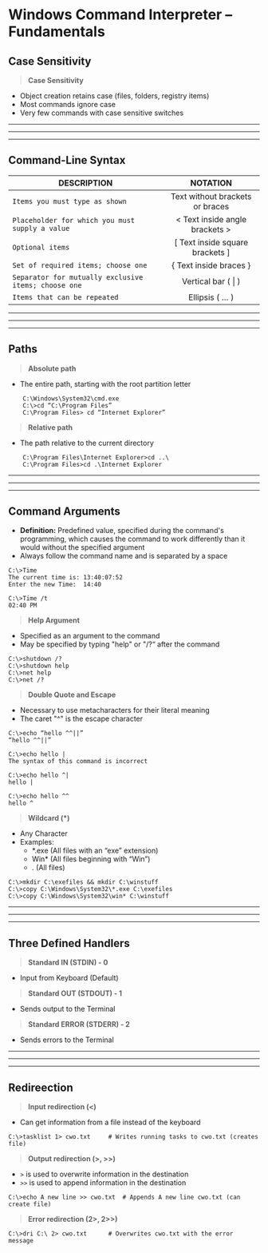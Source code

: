# Windows Command Interpreter – Fundamentals

## **Case Sensitivity**

> **Case Sensitivity**
- Object creation retains case (files, folders, registry items)
- Most commands ignore case
- Very few commands with case sensitive switches

---
---
---

## **Command-Line Syntax**

| **DESCRIPTION** | **NOTATION** |
|-----------------|:------------:|
| `Items you must type as shown` | Text without brackets or braces |
| `Placeholder for which you must supply a value` | < Text inside angle brackets > |
| `Optional items` | [ Text inside square brackets ] |
| `Set of required items; choose one` | { Text inside braces } |
| `Separator for mutually exclusive items; choose one` | Vertical bar ( \| )
| `Items that can be repeated` | Ellipsis ( … ) |

---
---
---

## **Paths**

> **Absolute path**
- The entire path, starting with the root partition letter

```
    C:\Windows\System32\cmd.exe
    C:\>cd “C:\Program Files”
    C:\Program Files> cd “Internet Explorer”
```

> **Relative path**
- The path relative to the current directory

```
    C:\Program Files\Internet Explorer>cd ..\
    C:\Program Files>cd .\Internet Explorer
```
---
---
---

## **Command Arguments**

- **Definition:** Predefined value, specified during the command's programming, which causes the command to work differently than it would without the specified argument
- Always follow the command name and is separated by a space

```
C:\>Time
The current time is: 13:40:07:52
Enter the new Time:  14:40

C:\>Time /t
02:40 PM
```

> **Help Argument**
- Specified as an argument to the command
- May be specified by typing "help" or "/?“ after the command

```
C:\>shutdown /?
C:\>shutdown help
C:\>net help
C:\>net /?
```

> **Double Quote and Escape**
- Necessary to use metacharacters for their literal meaning
- The caret "^" is the escape character

```
C:\>echo “hello ^^||”
“hello ^^||”

C:\>echo hello |
The syntax of this command is incorrect

C:\>echo hello ^|
hello |

C:\>echo hello ^^
hello ^
```

> **Wildcard (\*)**
- Any Character
- Examples:
    - *.exe (All files with an “exe” extension)
    - Win* (All files beginning with “Win”)
    - *.* (All files)

```
C:\>mkdir C:\exefiles && mkdir C:\winstuff
C:\>copy C:\Windows\System32\*.exe C:\exefiles
C:\>copy C:\Windows\System32\win* C:\winstuff
```

---
---
---

## **Three Defined Handlers**
> **Standard IN (STDIN) - 0**
- Input from Keyboard (Default)

> **Standard OUT (STDOUT) - 1**
- Sends output to the Terminal 

> **Standard ERROR (STDERR) - 2**
- Sends errors to the Terminal

---
---
---
## **Redireection**

> **Input redirection (<)**
- Can get information from a file instead of the keyboard

```
C:\>tasklist 1> cwo.txt		# Writes running tasks to cwo.txt (creates file)
```

> **Output redirection (>, >>)**
- `>` is used to overwrite information in the destination
- `>>` is used to append information in the destination

```
C:\>echo A new line >> cwo.txt	# Appends A new line cwo.txt (can create file)
```

> **Error redirection (2>, 2>>)**

```
C:\>dri C:\ 2> cwo.txt		# Overwrites cwo.txt with the error message
```